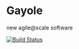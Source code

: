 
# Gayole
new agile@scale software


<a href="https://travis-ci.org/fierfeu/Gayole"><img src="https://travis-ci.org/fierfeu/Gayole.svg?branch=master" alt="Build Status"></a>
